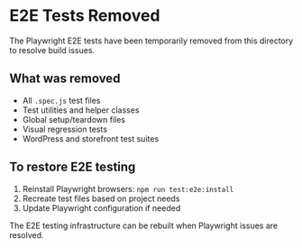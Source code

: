 # E2E Tests Removed

The Playwright E2E tests have been temporarily removed from this directory to resolve build issues.

## What was removed

- All `.spec.js` test files
- Test utilities and helper classes
- Global setup/teardown files
- Visual regression tests
- WordPress and storefront test suites

## To restore E2E testing

1. Reinstall Playwright browsers: `npm run test:e2e:install`
2. Recreate test files based on project needs
3. Update Playwright configuration if needed

The E2E testing infrastructure can be rebuilt when Playwright issues are resolved.
